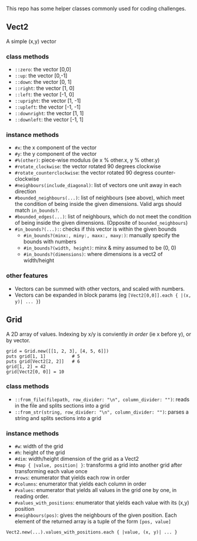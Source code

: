 This repo has some helper classes commonly used for coding challenges.

## Vect2
A simple (x,y) vector

### class methods

- `::zero`: the vector [0,0]
- `::up`: the vector [0,-1]
- `::down`: the vector [0, 1]
- `::right`: the vector [1, 0]
- `::left`: the vector [-1, 0]
- `::upright`: the vector [1, -1]
- `::upleft`: the vector [-1, -1]
- `::downright`: the vector [1, 1]
- `::downleft`: the vector [-1, 1]

### instance methods

- `#x`: the x component of the vector
- `#y`: the y component of the vector
- `#%(other)`: piece-wise modulus (ie x % other.x, y % other.y)
- `#rotate_clockwise`: the vector rotated 90 degrees clockwise
- `#rotate_counterclockwise`: the vector rotated 90 degress counter-clockwise
- `#neighbours(include_diagonal)`: list of vectors one unit away in each direction
- `#bounded_neighbours(...)`: list of neighbours (see above), which meet the condition of being inside the given dimensions. Valid args should match `in_bounds?`.
- `#bounded_edges(...)`: list of neighbours, which do not meet the condition of being inside the given dimensions. (Opposite of `bounded_neighbours`)
- `#in_bounds?(...):`: checks if this vector is within the given bounds
    - `#in_bounds?(minx:, miny:, maxx:, maxy:)`: manually specify the bounds with numbers
    - `#in_bounds?(width, height)`: minx & miny assumed to be (0, 0)
    - `#in_bounds?(dimensions)`: where dimensions is a vect2 of width/height

### other features

- Vectors can be summed with other vectors, and scaled with numbers.
- Vectors can be expanded in block params (eg `[Vect2[0,0]].each { |(x, y)| ... }`)

## Grid
A 2D array of values. Indexing by x/y is conviently *in order* (ie x before y), or by vector.

```
grid = Grid.new([[1, 2, 3], [4, 5, 6]])
puts grid[1, 1]          # 5
puts grid[Vect2[2, 2]]   # 6
grid[1, 2] = 42
grid[Vect2[0, 0]] = 10
```

### class methods

- `::from_file(filepath, row_divider: "\n", column_divider: "")`: reads in the file and splits sections into a grid
- `::from_str(string, row_divider: "\n", column_divider: "")`: parses a string and splits sections into a grid

### instance methods

- `#w`: width of the grid
- `#h`: height of the grid
- `#dim`: width/height dimension of the grid as a Vect2
- `#map { |value, position| }`: transforms a grid into another grid after transforming each value once
- `#rows`: enumerator that yields each row in order
- `#columns`: enumerator that yields each column in order
- `#values`: enumerator that yields all values in the grid one by one, in reading order.
- `#values_with_positions`: enumerator that yields each value with its (x,y) position
- `#neighbours(pos)`: gives the neighbours of the given position. Each element of the returned array is a tuple of the form `[pos, value]`

```
Vect2.new(...).values_with_positions.each { |value, (x, y)| ... }
```

